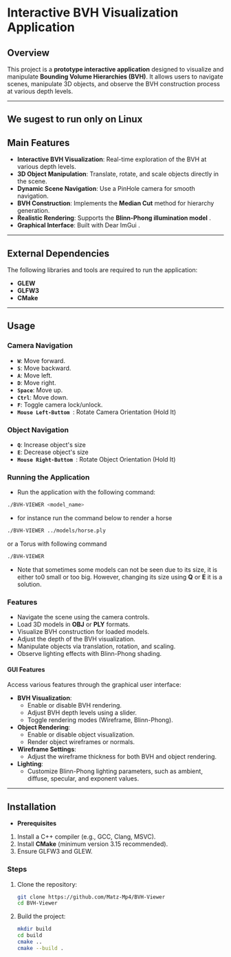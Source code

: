 # **Interactive BVH Visualization Application**

## **Overview**
This project is a **prototype interactive application** designed to visualize and manipulate **Bounding Volume Hierarchies (BVH)**. It allows users to navigate scenes, manipulate 3D objects, and observe the BVH construction process at various depth levels. 

---

## We sugest to run only on Linux

## **Main Features**
- **Interactive BVH Visualization**: Real-time exploration of the BVH at various depth levels.
- **3D Object Manipulation**: Translate, rotate, and scale objects directly in the scene.
- **Dynamic Scene Navigation**: Use a PinHole camera for smooth navigation.
- **BVH Construction**: Implements the **Median Cut** method for hierarchy generation.
- **Realistic Rendering**: Supports the **Blinn-Phong illumination model** .
- **Graphical Interface**: Built with Dear ImGui .

---

## **External Dependencies**
The following libraries and tools are required to run the application:
- **GLEW**
- **GLFW3**
- **CMake**

---
## **Usage**
### **Camera Navigation**
- **`W`**: Move forward.
- **`S`**: Move backward.
- **`A`**: Move left.
- **`D`**: Move right.
- **`Space`**: Move up.
- **`Ctrl`**: Move down.
- **`F`**: Toggle camera lock/unlock.
- **`Mouse Left-Buttom `**: Rotate Camera Orientation (Hold It)

### **Object Navigation**
- **`Q`**: Increase object's size
- **`E`**: Decrease object's size
- **`Mouse Right-Buttom `**: Rotate Object Orientation (Hold It)


### **Running the Application**
- Run the application with the following command:
```bash
./BVH-VIEWER <model_name> 
```
- for instance run the command below to render a horse 
```bash
./BVH-VIEWER ../models/horse.ply
```
or a Torus with following command
```bash
./BVH-VIEWER
```


- Note that sometimes some models can not be seen due to its size, it is either to0 small or too big.
However, changing its size using **Q** or **E** it is a solution.

### **Features**
- Navigate the scene using the camera controls.
- Load 3D models in **OBJ** or **PLY** formats.
- Visualize BVH construction for loaded models.
- Adjust the depth of the BVH visualization.
- Manipulate objects via translation, rotation, and scaling.
- Observe lighting effects with Blinn-Phong shading.

#### **GUI Features**
Access various features through the graphical user interface:
- **BVH Visualization**:
  - Enable or disable BVH rendering.
  - Adjust BVH depth levels using a slider.
  - Toggle rendering modes (Wireframe, Blinn-Phong).
- **Object Rendering**:
  - Enable or disable object visualization.
  - Render object wireframes or normals.
- **Wireframe Settings**:
  - Adjust the wireframe thickness for both BVH and object rendering.
- **Lighting**:
  - Customize Blinn-Phong lighting parameters, such as ambient, diffuse, specular, and exponent values.


---

## **Installation**
- **Prerequisites**
1. Install a C++ compiler (e.g., GCC, Clang, MSVC).
2. Install **CMake** (minimum version 3.15 recommended).
3. Ensure  GLFW3 and GLEW.

### **Steps**
1. Clone the repository:
   ```bash
   git clone https://github.com/Matz-Mp4/BVH-Viewer
   cd BVH-Viewer
   ```
2. Build the project:
    ```bash
    mkdir build
    cd build
    cmake ..
    cmake --build .
    ```
